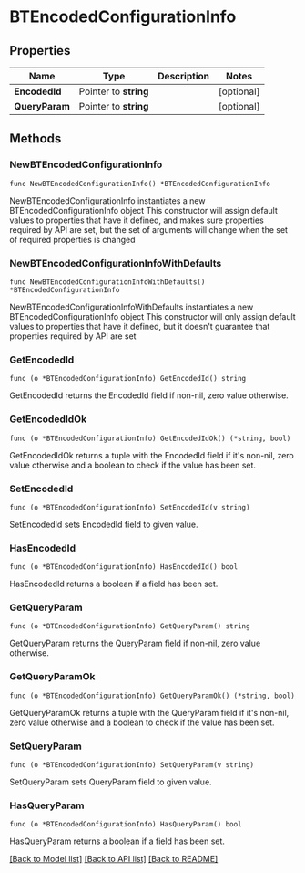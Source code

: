# BTEncodedConfigurationInfo

## Properties

Name | Type | Description | Notes
------------ | ------------- | ------------- | -------------
**EncodedId** | Pointer to **string** |  | [optional] 
**QueryParam** | Pointer to **string** |  | [optional] 

## Methods

### NewBTEncodedConfigurationInfo

`func NewBTEncodedConfigurationInfo() *BTEncodedConfigurationInfo`

NewBTEncodedConfigurationInfo instantiates a new BTEncodedConfigurationInfo object
This constructor will assign default values to properties that have it defined,
and makes sure properties required by API are set, but the set of arguments
will change when the set of required properties is changed

### NewBTEncodedConfigurationInfoWithDefaults

`func NewBTEncodedConfigurationInfoWithDefaults() *BTEncodedConfigurationInfo`

NewBTEncodedConfigurationInfoWithDefaults instantiates a new BTEncodedConfigurationInfo object
This constructor will only assign default values to properties that have it defined,
but it doesn't guarantee that properties required by API are set

### GetEncodedId

`func (o *BTEncodedConfigurationInfo) GetEncodedId() string`

GetEncodedId returns the EncodedId field if non-nil, zero value otherwise.

### GetEncodedIdOk

`func (o *BTEncodedConfigurationInfo) GetEncodedIdOk() (*string, bool)`

GetEncodedIdOk returns a tuple with the EncodedId field if it's non-nil, zero value otherwise
and a boolean to check if the value has been set.

### SetEncodedId

`func (o *BTEncodedConfigurationInfo) SetEncodedId(v string)`

SetEncodedId sets EncodedId field to given value.

### HasEncodedId

`func (o *BTEncodedConfigurationInfo) HasEncodedId() bool`

HasEncodedId returns a boolean if a field has been set.

### GetQueryParam

`func (o *BTEncodedConfigurationInfo) GetQueryParam() string`

GetQueryParam returns the QueryParam field if non-nil, zero value otherwise.

### GetQueryParamOk

`func (o *BTEncodedConfigurationInfo) GetQueryParamOk() (*string, bool)`

GetQueryParamOk returns a tuple with the QueryParam field if it's non-nil, zero value otherwise
and a boolean to check if the value has been set.

### SetQueryParam

`func (o *BTEncodedConfigurationInfo) SetQueryParam(v string)`

SetQueryParam sets QueryParam field to given value.

### HasQueryParam

`func (o *BTEncodedConfigurationInfo) HasQueryParam() bool`

HasQueryParam returns a boolean if a field has been set.


[[Back to Model list]](../README.md#documentation-for-models) [[Back to API list]](../README.md#documentation-for-api-endpoints) [[Back to README]](../README.md)


